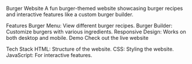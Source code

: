 Burger Website
A fun burger-themed website showcasing burger recipes and interactive features like a custom burger builder.

Features
Burger Menu: View different burger recipes.
Burger Builder: Customize burgers with various ingredients.
Responsive Design: Works on both desktop and mobile.
Demo
Check out the live website 

Tech Stack
HTML: Structure of the website.
CSS: Styling the website.
JavaScript: For interactive features.
